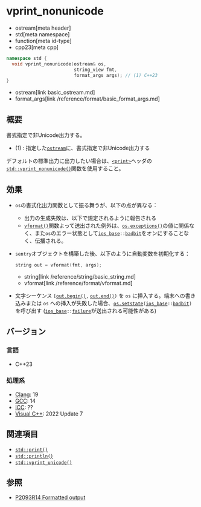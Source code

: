 # vprint_nonunicode
* ostream[meta header]
* std[meta namespace]
* function[meta id-type]
* cpp23[meta cpp]

```cpp
namespace std {
  void vprint_nonunicode(ostream& os,
                         string_view fmt,
                         format_args args); // (1) C++23
}
```
* ostream[link basic_ostream.md]
* format_args[link /reference/format/basic_format_args.md]

## 概要
書式指定で非Unicode出力する。

- (1) : 指定した[`ostream`](basic_ostream.md)に、書式指定で非Unicode出力する

デフォルトの標準出力に出力したい場合は、[`<print>`](/reference/print.md)ヘッダの[`std::vprint_nonunicode()`](/reference/print/vprint_nonunicode.md)関数を使用すること。


## 効果
- `os`の書式化出力関数として振る舞うが、以下の点が異なる：
    - 出力の生成失敗は、以下で規定されるように報告される
    - [`vformat()`](/reference/format/vformat.md)関数よって送出された例外は、[`os.exceptions()`](/reference/ios/basic_ios/exceptions.md)の値に関係なく、また`os`のエラー状態として[`ios_base`](/reference/ios/ios_base.md)`::`[`badbit`](/reference/ios/ios_base/type-iostate.md)をオンにすることなく、伝播される。
- `sentry`オブジェクトを構築した後、以下のように自動変数を初期化する：
    ```cpp
    string out = vformat(fmt, args);
    ```
    * string[link /reference/string/basic_string.md]
    * vformat[link /reference/format/vformat.md]

- 文字シーケンス `[`[`out.begin()`](/reference/string/basic_string/begin.md)`,` [`out.end()`](/reference/string/basic_string/end.md)`)` を `os` に挿入する。端末への書き込みまたは `os` への挿入が失敗した場合、[`os.setstate`](/reference/ios/basic_ios.md)`(`[`ios_base`](/reference/ios/ios_base.md)`::`[`badbit`](/reference/ios/ios_base/type-iostate.md)`)` を呼び出す ([`ios_base`](/reference/ios/ios_base.md)`::`[`failure`](/reference/ios/ios_base/failure.md)が送出される可能性がある)


## バージョン
### 言語
- C++23

### 処理系
- [Clang](/implementation.md#clang): 19
- [GCC](/implementation.md#gcc): 14
- [ICC](/implementation.md#icc): ??
- [Visual C++](/implementation.md#visual_cpp): 2022 Update 7


## 関連項目
- [`std::print()`](print.md)
- [`std::println()`](println.md)
- [`std::vprint_unicode()`](vprint_unicode.md)


## 参照
- [P2093R14 Formatted output](https://www.open-std.org/jtc1/sc22/wg21/docs/papers/2022/p2093r14.html)
